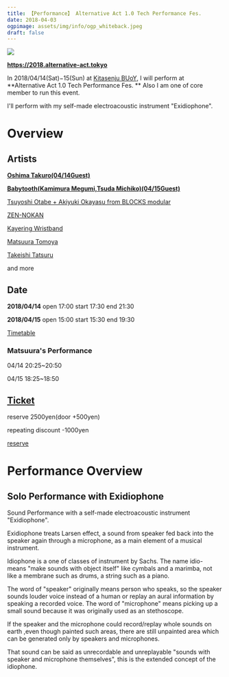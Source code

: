 ```yaml
---
title: 【Performance】 Alternative Act 1.0 Tech Performance Fes.
date: 2018-04-03
ogpimage: assets/img/info/ogp_whiteback.jpeg
draft: false
---
```




![](/assets/img/info/whiteback.jpeg)

**<https://2018.alternative-act.tokyo>**

In 2018/04/14(Sat)−15(Sun) at [Kitasenju BUoY](http://buoy.or.jp/), I will perform at **Alternative Act 1.0 Tech Performance Fes. ** Also I am one of core member to run this event.

I'll perform with my self-made electroacoustic instrument "Exidiophone".



<!--more-->

# Overview

## Artists

**[Oshima Takuro(04/14Guest)](https://2018.alternative-act.tokyo/artists/ooshimatakurou/)**

[**Babytooth(Kamimura Megumi,Tsuda Michiko)(04/15Guest)**](https://2018.alternative-act.tokyo/artists/babytooth/)

[Tsuyoshi Otabe + Akiyuki Okayasu from BLOCKS modular](https://2018.alternative-act.tokyo/artists/okayasuotabe/)

[ZEN-NOKAN](https://2018.alternative-act.tokyo/artists/okatomomi/)

[Kayering Wristband](https://2018.alternative-act.tokyo/artists/kasanegi/)

[Matsuura Tomoya](https://2018.alternative-act.tokyo/artists/matsuuratomoya/)

[Takeishi Tatsuru](https://2018.alternative-act.tokyo/artists/takeishi/)

and more



## Date

**2018/04/14** open 17:00 start 17:30 end 21:30

**2018/04/15** open 15:00 start 15:30 end 19:30

[Timetable](https://2018.alternative-act.tokyo/timetable)

### Matsuura's Performance

04/14 20:25~20:50

04/15 18:25~18:50

## [Ticket](https://2018.alternative-act.tokyo/ticket)

reserve 2500yen(door +500yen)

repeating discount -1000yen



[reserve](https://2018.alternative-act.tokyo/ticket)

# Performance Overview

## Solo Performance with Exidiophone

Sound Performance with a self-made electroacoustic instrument "Exidiophone".

Exidiophone treats Larsen effect, a sound from speaker fed back into the speaker again through a microphone, as a main element of a musical instrument.

Idiophone is a one of classes of instrument by Sachs. The name idio- means "make sounds with object itself" like cymbals and a marimba, not like a membrane such as drums, a string such as a piano.

The word of "speaker" originally means person who speaks, so the speaker sounds louder voice instead of a human or replay an aural information by speaking a recorded voice. The word of "microphone" means picking up a small sound because it was originally used as an stethoscope.

If the speaker and the microphone could record/replay whole sounds on earth ,even though painted such areas, there are still unpainted area which can be generated only by speakers and microphones.

That sound can be said as unrecordable and unreplayable  "sounds with speaker and microphone themselves", this is the extended concept of the idiophone.

